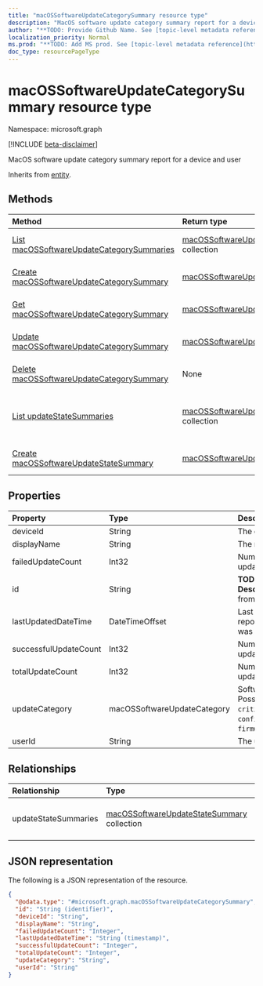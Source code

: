 ```yaml
---
title: "macOSSoftwareUpdateCategorySummary resource type"
description: "MacOS software update category summary report for a device and user"
author: "**TODO: Provide Github Name. See [topic-level metadata reference](https://msgo.azurewebsites.net/add/document/guidelines/metadata.html#topic-level-metadata)**"
localization_priority: Normal
ms.prod: "**TODO: Add MS prod. See [topic-level metadata reference](https://msgo.azurewebsites.net/add/document/guidelines/metadata.html#topic-level-metadata)**"
doc_type: resourcePageType
---
```


# macOSSoftwareUpdateCategorySummary resource type

Namespace: microsoft.graph

[!INCLUDE [beta-disclaimer](../../includes/beta-disclaimer.md)]

MacOS software update category summary report for a device and user


Inherits from [entity](../resources/entity.md).

## Methods
|Method|Return type|Description|
|:---|:---|:---|
|[List macOSSoftwareUpdateCategorySummaries](../api/macossoftwareupdatecategorysummary-list.md)|[macOSSoftwareUpdateCategorySummary](../resources/macossoftwareupdatecategorysummary.md) collection|Get a list of the [macOSSoftwareUpdateCategorySummary](../resources/macossoftwareupdatecategorysummary.md) objects and their properties.|
|[Create macOSSoftwareUpdateCategorySummary](../api/macossoftwareupdatecategorysummary-create.md)|[macOSSoftwareUpdateCategorySummary](../resources/macossoftwareupdatecategorysummary.md)|Create a new [macOSSoftwareUpdateCategorySummary](../resources/macossoftwareupdatecategorysummary.md) object.|
|[Get macOSSoftwareUpdateCategorySummary](../api/macossoftwareupdatecategorysummary-get.md)|[macOSSoftwareUpdateCategorySummary](../resources/macossoftwareupdatecategorysummary.md)|Read the properties and relationships of a [macOSSoftwareUpdateCategorySummary](../resources/macossoftwareupdatecategorysummary.md) object.|
|[Update macOSSoftwareUpdateCategorySummary](../api/macossoftwareupdatecategorysummary-update.md)|[macOSSoftwareUpdateCategorySummary](../resources/macossoftwareupdatecategorysummary.md)|Update the properties of a [macOSSoftwareUpdateCategorySummary](../resources/macossoftwareupdatecategorysummary.md) object.|
|[Delete macOSSoftwareUpdateCategorySummary](../api/macossoftwareupdatecategorysummary-delete.md)|None|Deletes a [macOSSoftwareUpdateCategorySummary](../resources/macossoftwareupdatecategorysummary.md) object.|
|[List updateStateSummaries](../api/macossoftwareupdatecategorysummary-list-updatestatesummaries.md)|[macOSSoftwareUpdateStateSummary](../resources/macossoftwareupdatestatesummary.md) collection|Get the macOSSoftwareUpdateStateSummary resources from the updateStateSummaries navigation property.|
|[Create macOSSoftwareUpdateStateSummary](../api/macossoftwareupdatecategorysummary-post-updatestatesummaries.md)|[macOSSoftwareUpdateStateSummary](../resources/macossoftwareupdatestatesummary.md)|Create a new macOSSoftwareUpdateStateSummary object.|

## Properties
|Property|Type|Description|
|:---|:---|:---|
|deviceId|String|The device ID.|
|displayName|String|The name of the report|
|failedUpdateCount|Int32|Number of failed updates on the device|
|id|String|**TODO: Add Description** Inherited from [entity](../resources/entity.md).|
|lastUpdatedDateTime|DateTimeOffset|Last date time the report for this device was updated.|
|successfulUpdateCount|Int32|Number of successful updates on the device|
|totalUpdateCount|Int32|Number of total updates on the device|
|updateCategory|macOSSoftwareUpdateCategory|Software update type. Possible values are: `critical`, `configurationDataFile`, `firmware`, `other`.|
|userId|String|The user ID.|

## Relationships
|Relationship|Type|Description|
|:---|:---|:---|
|updateStateSummaries|[macOSSoftwareUpdateStateSummary](../resources/macossoftwareupdatestatesummary.md) collection|Summary of the update states.|

## JSON representation
The following is a JSON representation of the resource.
<!-- {
  "blockType": "resource",
  "keyProperty": "id",
  "@odata.type": "microsoft.graph.macOSSoftwareUpdateCategorySummary",
  "baseType": "microsoft.graph.entity",
  "openType": false
}
-->
``` json
{
  "@odata.type": "#microsoft.graph.macOSSoftwareUpdateCategorySummary",
  "id": "String (identifier)",
  "deviceId": "String",
  "displayName": "String",
  "failedUpdateCount": "Integer",
  "lastUpdatedDateTime": "String (timestamp)",
  "successfulUpdateCount": "Integer",
  "totalUpdateCount": "Integer",
  "updateCategory": "String",
  "userId": "String"
}
```

